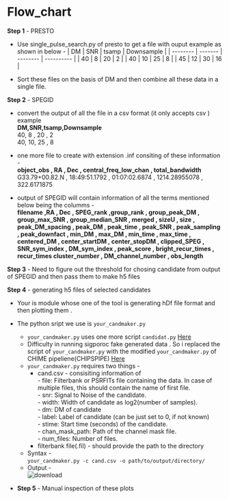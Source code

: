 # Flow_chart



**Step 1** - PRESTO

* Use single_pulse_search.py of presto to get a file with ouput example as shown in below -
  |   DM     |  SNR    |  tsamp   | Downsample |
  | -------- | ------- | -------- | ---------- |
  |   40     |   8     |   20     |     2      |
  |   40     |   10    |   25     |     8      |
  |   45     |   12    |   30     |     16     |

* Sort these files on the basis of DM and then combine all these data in a single file.

**Step 2** - SPEGID
 
* convert the output of all the file in a csv format (it only accepts csv ) example   
  **DM,SNR,tsamp,Downsample**  
  40, 8 , 20  ,  2  
  40, 10, 25  ,  8
  
* one more file to create with extension .inf consiting of these information -  
  **object_obs , RA , Dec , central_freq_low_chan , total_bandwidth**  
  G33.79+00.82.N , 18:49:51.1792 , 01:07:02.6874 , 1214.28955078 , 322.6171875
  
* output  of SPEGID will contain information of all the terms mentioned below being the columms -  
  **filename  ,RA	, Dec	, SPEG_rank	,group_rank	, group_peak_DM	, group_max_SNR ,	group_median_SNR ,	merged , sizeU , size	, peak_DM_spacing	, peak_DM	, peak_time , peak_SNR ,	peak_sampling ,	peak_downfact	, min_DM	, max_DM ,	min_time ,	max_time ,	centered_DM ,	center_startDM ,	center_stopDM ,	clipped_SPEG ,	SNR_sym_index ,	DM_sym_index ,	peak_score ,	bright_recur_times ,	recur_times	cluster_number ,	DM_channel_number	, obs_length** 
   
**Step 3** - Need to figure out the threshold for chosing candidate from output of SPEGID and then pass them to make h5 files 

**Step 4** - generating h5 files of selected candidates
* Your is module whose one of the tool is generating hDf file format and then plotting them .  
* The python sript we use is `your_candmaker.py` 
   * `your_candmaker.py` uses one more script `candidat.py` [Here](https://github.com/thepetabyteproject/your/blob/72f2f988521e4095d2a29132ce8f74cbd8d994de/bin/your_candmaker.py")
   * Difficulty in running sigporoc fake generated data . So i replaced the script of  `your_candmaker.py` with the modified `your_candmaker.py` of CHIME pipeliene(CHIPSPIPE) [Here](https://github.com/CHIME-Pulsar-Timing/CHIME-Pulsar_automated_filterbank/blob/main/your_candmaker.py")
   * `your_candmaker.py` requires two things -
     * cand.csv - consisiting information of  
                - file: Filterbank or PSRFITs file containing the data. In case of multiple files, this should contain the name of first file.   
                - snr: Signal to Noise of the candidate.  
                - width: Width of candidate as log2(number of samples).   
                - dm: DM of candidate  
                - label: Label of candidate (can be just set to 0, if not known)  
                - stime: Start time (seconds) of the candidate.  
                - chan_mask_path: Path of the channel mask file.     
                - num_files: Number of files.
      * filterbank file(.fil)  - should provide the path to the directory
  * Syntax -  
            ` your_candmaker.py -c cand.csv -o path/to/output/directory/ `  
  * Output -   
     ![download](https://github.com/Aditya1722/Flow_chart/assets/73752922/5a36c15e-b301-4dfc-9e68-8c7741e6d98f)

    
* **Step 5** - Manual inspection of these plots 
